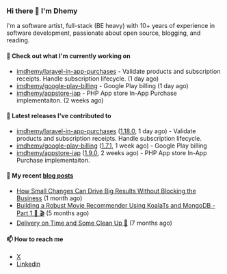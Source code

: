 ### Hi there 👋 I'm Dhemy

I'm a software artist, full-stack (BE heavy) with 10+ years of experience in software development,
passionate about open source, blogging, and reading.

#### 👷 Check out what I'm currently working on

- [imdhemy/laravel-in-app-purchases](https://github.com/imdhemy/laravel-in-app-purchases) - Validate products and subscription receipts. Handle subscription lifecycle. (1 day ago)
- [imdhemy/google-play-billing](https://github.com/imdhemy/google-play-billing) - Google Play billing (1 day ago)
- [imdhemy/appstore-iap](https://github.com/imdhemy/appstore-iap) - PHP App store In-App Purchase implementaiton. (2 weeks ago)

#### 🔭 Latest releases I've contributed to

- [imdhemy/laravel-in-app-purchases](https://github.com/imdhemy/laravel-in-app-purchases) ([1.18.0](https://github.com/imdhemy/laravel-in-app-purchases/releases/tag/1.18.0), 1 day ago) - Validate products and subscription receipts. Handle subscription lifecycle.
- [imdhemy/google-play-billing](https://github.com/imdhemy/google-play-billing) ([1.7.1](https://github.com/imdhemy/google-play-billing/releases/tag/1.7.1), 1 week ago) - Google Play billing
- [imdhemy/appstore-iap](https://github.com/imdhemy/appstore-iap) ([1.9.0](https://github.com/imdhemy/appstore-iap/releases/tag/1.9.0), 2 weeks ago) - PHP App store In-App Purchase implementaiton.

#### 📜 My recent [blog posts](https://imdhemy.com/)

- [How Small Changes Can Drive Big Results Without Blocking the Business](https://imdhemy.com/blog/generic/lean-incremental-changes-vs-big-bang-rerwites.html/) (1 month ago)
- [Building a Robust Movie Recommender Using KoalaTs and MongoDB - Part 1 🐨 🎬](https://imdhemy.com/blog/nodejs/robust-movie-recommender-koalats-mongodb-part-1.html/) (5 months ago)
- [Delivery on Time and Some Clean Up 🧹](https://imdhemy.com/blog/generic/delivery-on-time-and-cleanup.html/) (7 months ago)

#### 📫 How to reach me

- [X](https://twitter.com/imdhemy)
- [Linkedin](https://linkedin.com/in/imdhemy)
